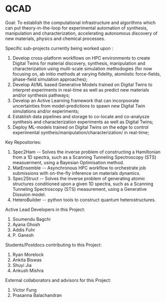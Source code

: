 # QCAD

Goal: To establish the computational infrastructure and  algorithms which can put theory-in-the-loop for experimental automation of synthesis, manipulation and characterization, accelerating autonomous discovery of new materials, physics and chemical processes. 

Specific sub-projects currently being worked upon : 
  1. Develop cross-platform workflows on HPC environments to create Digital Twins for material discovery, synthesis, manipulation and characterization using multi-scale simulation methodogies (for now focusing on, ab initio methods at varying fidelity, atomiistic force-fields, phase-field simulation approaches);
  3. Develop AI/ML based Generative Models trained on Digital Twins to interpret experiments in real-time as well as predict new materials and/or synthesis pathways;
  4. Develop an Active Learning framework that can incorpoorate uncertainties from model-predictions to spawn new Digital Twin simulations and/or experiments; 
  5. Establish data pipelines and storage to co-locate and co-analysze synthesis and characterization experiments as well as Digital Twins;
  6. Deploy ML-models trained on Digital Twins on the edge to control experimental syntheis/manipulation/characterization/ in real-time; 

Key Repositories: 

1. Spec2Ham -- Solves the inverse problem of constructing a Hamiltonian from a 1D spectra, such as a Scanning Tunneling Spectroscopy (STS) measuerment, using a Bayesian Optimisation method.  
2. MatEnsemble -- Asynchronous HPC workflow to orchestrate job submissions with on-the-fly inference on materials dynamics.
3. Spec2Struct -- Solves the inverse problem of generating atomic structures conditioned upon a given 1D spectra, such as a Scanning Tunneling Spectroscopy (STS) measurement, using a Generative Dissuion model.
4. HeteroBuilder -- python tools to construct quantum heterostructures.
   
Active Lead Developers in this Project: 

1. Soumendu Bagchi
2. Ayana Ghosh
3. Addis Fuhr
5. P. Ganesh

Students/Postdocs contributing to this Project: 

 1. Ryan Morelock
 2. Ankita Biswas
 3. Shuyi Jia
 4. Ankush Mishra

External collaborators and advisors for this Project: 

1. Victor Fung
2. Prasanna Balachandran
